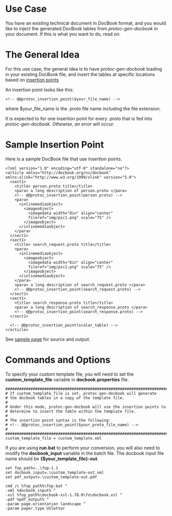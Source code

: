 # Use Case #

You have an existing technical document in DocBook format, and you would like to inject the generated DocBook tables from _protoc-gen-docbook_ in your document. If this is what you want to do, read on.

# The General Idea #

For this use case, the general idea is to have _protoc-gen-docbook_ loading in your existing DocBook file, and insert the tables at specific locations based on [insertion points](http://code.google.com/p/protobuf/source/browse/trunk/src/google/protobuf/compiler/plugin.proto?r=294)

An insertion point looks like this:
```
<!-- @@protoc_insertion_point($your_file_name) -->
```
where $your\_file\_name is the .proto file name including the file extension.

It is expected to for one insertion point for every .proto that is fed into _protoc-gen-docbook. Othewise, an error will occur._

# Sample Insertion Point #
Here is a sample DocBook file that use insertion points.

```
<?xml version="1.0" encoding="utf-8" standalone="no"?>
<article xmlns="http://docbook.org/ns/docbook" xmlns:xlink="http://www.w3.org/1999/xlink" version="5.0">
  <sect1>
    <title> person.proto title</title>
    <para> a long description of person.proto </para>    
    <!-- @@protoc_insertion_point(person.proto) -->
    <para>
      <inlinemediaobject>
        <imageobject>
          <imagedata width="8in" align="center"
          fileref="img/pic1.png" scale="75" />
        </imageobject>
      </inlinemediaobject>
    </para>    
  </sect1>
  <sect1>
    <title> search_request.proto title</title>
    <para>
      <inlinemediaobject>
        <imageobject>
          <imagedata width="8in" align="center"
          fileref="img/pic2.png" scale="75" />
        </imageobject>
      </inlinemediaobject>
    </para>    
    <para> a long description of search_request.proto </para>    
    <!-- @@protoc_insertion_point(search_request.proto) -->
  </sect1>
  <sect1>
    <title> search_response.proto title</title>    
    <para> a long description of search_response.proto </para>
    <!-- @@protoc_insertion_point(search_response.proto) -->
  </sect1>
  
  <!-- @@protoc_insertion_point(scalar_table) -->
</article>

```

See [sample page](http://code.google.com/p/protoc-gen-docbook/wiki/Samples#Sample_4) for source and output.

# Commands and Options #

To specify your custom template file, you will need to set the **custom\_template\_file** variable in **docbook.properties** file.

```
#############################################################################
# If custom_template_file is set, protoc-gen-docbook will generate 
# the docbook tables in a copy of the template file.
# 
# Under this mode, protoc-gen-docbook will use the insertion points to
# determine to insert the table within the template file.
# 
# The insertion point syntax is the following: 
# <!-- @@protoc_insertion_point($your_proto_file_name) -->
#
#############################################################################
custom_template_file = custom_template.xml
```

If you are using **run.bat** to perform your conversion, you will also need to modify the **docbook\_input** variable in the batch file. The docbook input file name should be **{$your\_template\_file}-out**.

```
set fop_path=..\fop-1.1
set docbook_input=.\custom_template-out.xml
set pdf_output=.\custom_template-out.pdf

cmd /c %fop_path%\fop.bat ^
-xml %docbook_input% ^
-xsl %fop_path%\docbook-xsl-1.78.0\fo\docbook.xsl ^
-pdf %pdf_output% ^
-param page.orientation landscape ^
-param paper.type USletter

```